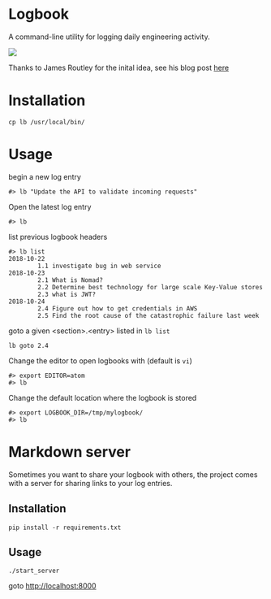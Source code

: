 # Logbook
A command-line utility for logging daily engineering activity.

<a href="https://asciinema.org/a/09iijMGsLwNtPrhO69TMAB7RA" target="_blank"><img src="https://asciinema.org/a/09iijMGsLwNtPrhO69TMAB7RA.png" /></a>

Thanks to James Routley for the inital idea, see his blog post [here](https://routley.io/tech/2017/11/23/logbook.html)

# Installation
```
cp lb /usr/local/bin/
```

# Usage
begin a new log entry
```
#> lb "Update the API to validate incoming requests"
```

Open the latest log entry
```
#> lb
```

list previous logbook headers
```
#> lb list
2018-10-22 
        1.1 investigate bug in web service
2018-10-23 
        2.1 What is Nomad?
        2.2 Determine best technology for large scale Key-Value stores
        2.3 what is JWT?
2018-10-24 
        2.4 Figure out how to get credentials in AWS
        2.5 Find the root cause of the catastrophic failure last week
```

goto a given \<section\>.\<entry\> listed in `lb list`
```
lb goto 2.4
```
       
Change the editor to open logbooks with (default is `vi`)
```
#> export EDITOR=atom
#> lb
```

Change the default location where the logbook is stored
```
#> export LOGBOOK_DIR=/tmp/mylogbook/
#> lb
```

# Markdown server
Sometimes you want to share your logbook with others, the project comes with a server for sharing links to your log entries.

## Installation
```
pip install -r requirements.txt
```
## Usage
```
./start_server
```

goto [http://localhost:8000](http://localhost:8000)
